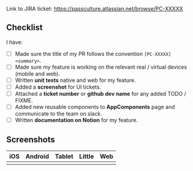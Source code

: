 Link to JIRA ticket: https://passculture.atlassian.net/browse/PC-XXXXX

## Checklist

I have:

- [ ] Made sure the title of my PR follows the convention `[PC-XXXXX] <summary>`.
- [ ] Made sure my feature is working on the relevant real / virtual devices (mobile and web).
- [ ] Written **unit tests** native and web for my feature.
- [ ] Added a **screenshot** for UI tickets.
- [ ] Attached a **ticket number** or **github dev name** for any added TODO / FIXME.
- [ ] Added new reusable components to **AppComponents** page and communicate to the team on slack.
- [ ] Written **documentation on Notion** for my feature.

## Screenshots

| iOS | Android | Tablet | Little | Web |
| --: | ------: | -----: | -----: | --: |
|     |         |        |        |     |

